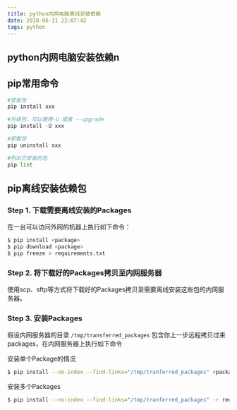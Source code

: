 ```yaml
---
title: python内网电脑离线安装依赖
date: 2018-06-11 22:07:42
tags: python
---
```


## python内网电脑安装依赖n


## pip常用命令

```python
#安装包
pip install xxx

#升级包，可以使用-U 或者 --upgrade
pip install -U xxx

#卸载包
pip uninstall xxx

#列出已安装的包
pip list
```

## pip离线安装依赖包


### Step 1. 下载需要离线安装的Packages

在一台可以访问外网的机器上执行如下命令：


```bash
$ pip install <package>
$ pip download <package>
$ pip freeze > requirements.txt
```

### Step 2. 将下载好的Packages拷贝至内网服务器

使用scp、sftp等方式将下载好的Packages拷贝至需要离线安装这些包的内网服务器。

### Step 3. 安装Packages

假设内网服务器的目录 `/tmp/transferred_packages` 包含你上一步远程拷贝过来packages，在内网服务器上执行如下命令

安装单个Package的情况

```bash
$ pip install --no-index --find-links="/tmp/tranferred_packages" <package>
```

安装多个Packages

```bash
$ pip install --no-index --find-links="/tmp/tranferred_packages" -r requirements.txt
```